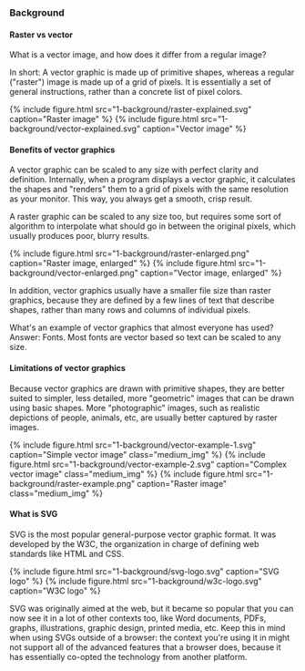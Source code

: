 ---
---

### Background



#### Raster vs vector

What is a vector image, and how does it differ from a regular image?

In short: A vector graphic is made up of primitive shapes, whereas a regular ("raster") image is made up of a grid of pixels.
It is essentially a set of general instructions, rather than a concrete list of pixel colors.

{% include figure.html src="1-background/raster-explained.svg" caption="Raster image" %}
{% include figure.html src="1-background/vector-explained.svg" caption="Vector image" %}



#### Benefits of vector graphics

A vector graphic can be scaled to any size with perfect clarity and definition.
Internally, when a program displays a vector graphic, it calculates the shapes and "renders" them to a grid of pixels with the same resolution as your monitor.
This way, you always get a smooth, crisp result.

A raster graphic can be scaled to any size too, but requires some sort of algorithm to interpolate what should go in between the original pixels, which usually produces poor, blurry results.

{% include figure.html src="1-background/raster-enlarged.png" caption="Raster image, enlarged" %}
{% include figure.html src="1-background/vector-enlarged.png" caption="Vector image, enlarged" %}

In addition, vector graphics usually have a smaller file size than raster graphics, because they are defined by a few lines of text that describe shapes, rather than many rows and columns of individual pixels.

What's an example of vector graphics that almost everyone has used?  
Answer: <span class="spoiler">Fonts. Most fonts are vector based so text can be scaled to any size.</span>



#### Limitations of vector graphics

Because vector graphics are drawn with primitive shapes, they are better suited to simpler, less detailed, more "geometric" images that can be drawn using basic shapes.
More "photographic" images, such as realistic depictions of people, animals, etc, are usually better captured by raster images.

{% include figure.html src="1-background/vector-example-1.svg" caption="Simple vector image" class="medium_img" %}
{% include figure.html src="1-background/vector-example-2.svg" caption="Complex vector image" class="medium_img" %}
{% include figure.html src="1-background/raster-example.png" caption="Raster image" class="medium_img" %}



#### What is SVG

SVG is the most popular general-purpose vector graphic format.
It was developed by the W3C, the organization in charge of defining web standards like HTML and CSS.

{% include figure.html src="1-background/svg-logo.svg" caption="SVG logo" %}
{% include figure.html src="1-background/w3c-logo.svg" caption="W3C logo" %}

SVG was originally aimed at the web, but it became so popular that you can now see it in a lot of other contexts too, like Word documents, PDFs, graphs, illustrations, graphic design, printed media, etc.
Keep this in mind when using SVGs outside of a browser: the context you're using it in might not support all of the advanced features that a browser does, because it has essentially co-opted the technology from another platform.
